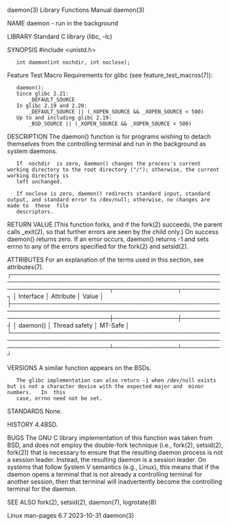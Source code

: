 daemon(3)							   Library Functions Manual							     daemon(3)

NAME
       daemon - run in the background

LIBRARY
       Standard C library (libc, -lc)

SYNOPSIS
       #include <unistd.h>

       int daemon(int nochdir, int noclose);

   Feature Test Macro Requirements for glibc (see feature_test_macros(7)):

       daemon():
	   Since glibc 2.21:
	       _DEFAULT_SOURCE
	   In glibc 2.19 and 2.20:
	       _DEFAULT_SOURCE || (_XOPEN_SOURCE && _XOPEN_SOURCE < 500)
	   Up to and including glibc 2.19:
	       _BSD_SOURCE || (_XOPEN_SOURCE && _XOPEN_SOURCE < 500)

DESCRIPTION
       The daemon() function is for programs wishing to detach themselves from the controlling terminal and run in the background as system daemons.

       If  nochdir  is zero, daemon() changes the process's current working directory to the root directory ("/"); otherwise, the current working directory is
       left unchanged.

       If noclose is zero, daemon() redirects standard input, standard output, and standard error to /dev/null; otherwise, no changes are made to  these  file
       descriptors.

RETURN VALUE
       (This  function forks, and if the fork(2) succeeds, the parent calls _exit(2), so that further errors are seen by the child only.)  On success daemon()
       returns zero.  If an error occurs, daemon() returns -1 and sets errno to any of the errors specified for the fork(2) and setsid(2).

ATTRIBUTES
       For an explanation of the terms used in this section, see attributes(7).
       ┌───────────────────────────────────────────────────────────────────────────────────────────────────────────────────────────┬───────────────┬─────────┐
       │ Interface														   │ Attribute	   │ Value   │
       ├───────────────────────────────────────────────────────────────────────────────────────────────────────────────────────────┼───────────────┼─────────┤
       │ daemon()														   │ Thread safety │ MT-Safe │
       └───────────────────────────────────────────────────────────────────────────────────────────────────────────────────────────┴───────────────┴─────────┘

VERSIONS
       A similar function appears on the BSDs.

       The glibc implementation can also return -1 when /dev/null exists but is not a character device with the expected major and  minor  numbers.   In  this
       case, errno need not be set.

STANDARDS
       None.

HISTORY
       4.4BSD.

BUGS
       The GNU C library implementation of this function was taken from BSD, and does not employ the double-fork technique (i.e., fork(2), setsid(2), fork(2))
       that  is necessary to ensure that the resulting daemon process is not a session leader.	Instead, the resulting daemon is a session leader.  On systems
       that follow System V semantics (e.g., Linux), this means that if the daemon opens a terminal that is not already a  controlling	terminal  for  another
       session, then that terminal will inadvertently become the controlling terminal for the daemon.

SEE ALSO
       fork(2), setsid(2), daemon(7), logrotate(8)

Linux man-pages 6.7							  2023-10-31								     daemon(3)
